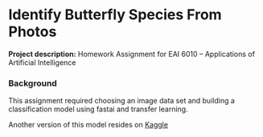 # Identify Butterfly Species From Photos

**Project description:** Homework Assignment for EAI 6010 – Applications of Artificial Intelligence

### Background

This assignment required choosing an image data set and building a classification model using fastai and transfer learning.

Another version of this model resides on [Kaggle](https://www.kaggle.com/code/goryan/butterfly-image-classifier-fastai-96-3-acc)
